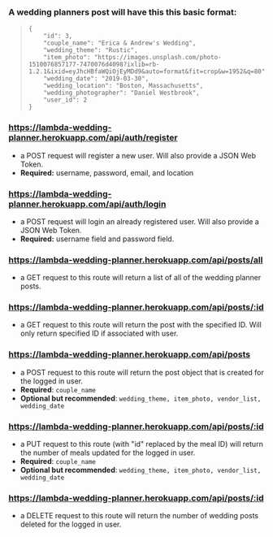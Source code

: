 ### A wedding planners post will have this this basic format: 
>     {
>         "id": 3,
>         "couple_name": "Erica & Andrew's Wedding",
>         "wedding_theme": "Rustic",
>         "item_photo": "https://images.unsplash.com/photo-1510076857177-7470076d4098?ixlib=rb-1.2.1&ixid=eyJhcHBfaWQiOjEyMDd9&auto=format&fit=crop&w=1952&q=80",
>         "wedding_date": "2019-03-30",
>         "wedding_location": "Boston, Massachusetts", 
>         "wedding_photographer": "Daniel Westbrook",
>         "user_id": 2
>     }


### https://lambda-wedding-planner.herokuapp.com/api/auth/register
* a POST request will register a new user. Will also provide a JSON Web Token. 
* **Required:** username, password, email, and location

### https://lambda-wedding-planner.herokuapp.com/api/auth/login
* a POST request will login an already registered user. Will also provide a JSON Web Token. 
* **Required:** username field and password field.


### https://lambda-wedding-planner.herokuapp.com/api/posts/all
* a GET request to this route will return a list of all of the wedding planner posts. 

### https://lambda-wedding-planner.herokuapp.com/api/posts/:id
* a GET request to this route will return the post with the specified ID. Will only return specified ID if associated with user. 

### https://lambda-wedding-planner.herokuapp.com/api/posts
* a POST request to this route will return the post object that is created for the logged in user.
* **Required**: `couple_name`
* **Optional but recommended**: `wedding_theme, item_photo, vendor_list, wedding_date`

### https://lambda-wedding-planner.herokuapp.com/api/posts/:id
* a PUT request to this route (with "id" replaced by the meal ID) will return the number of meals updated for the logged in user. 
* **Required**: `couple_name`
* **Optional but recommended**: `wedding_theme, item_photo, vendor_list, wedding_date`

### https://lambda-wedding-planner.herokuapp.com/api/posts/:id
* a DELETE request to this route will return the number of wedding posts deleted for the logged in user. 

